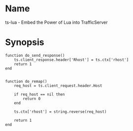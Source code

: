 Name
======

ts-lua - Embed the Power of Lua into TrafficServer

Synopsis
======

    function do_send_response()
        ts.client_response.header['Rhost'] = ts.ctx['rhost']
        return 1
    end


    function do_remap()
        req_host = ts.client_request.header.Host

        if req_host == nil then
            return 0
        end

        ts.ctx['rhost'] = string.reverse(req_host)

        return 1
    end

